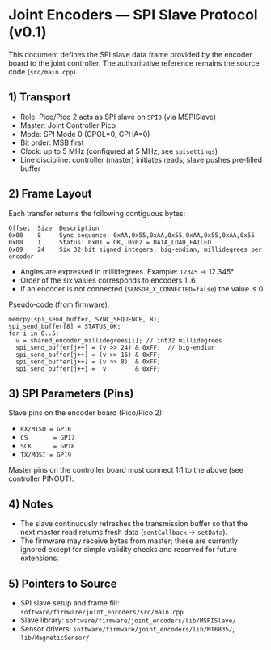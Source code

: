 # Joint Encoders — SPI Slave Protocol (v0.1)

This document defines the SPI slave data frame provided by the encoder board to the joint controller. The authoritative reference remains the source code (`src/main.cpp`).

## 1) Transport

- Role: Pico/Pico 2 acts as SPI slave on `SPI0` (via MSPISlave)
- Master: Joint Controller Pico
- Mode: SPI Mode 0 (CPOL=0, CPHA=0)
- Bit order: MSB first
- Clock: up to 5 MHz (configured at 5 MHz, see `spisettings`)
- Line discipline: controller (master) initiates reads; slave pushes pre‑filled buffer

## 2) Frame Layout

Each transfer returns the following contiguous bytes:

```
Offset  Size  Description
0x00    8     Sync sequence: 0xAA,0x55,0xAA,0x55,0xAA,0x55,0xAA,0x55
0x08    1     Status: 0x01 = OK, 0x02 = DATA_LOAD_FAILED
0x09    24    Six 32‑bit signed integers, big‑endian, millidegrees per encoder
```

- Angles are expressed in millidegrees. Example: `12345` → 12.345°
- Order of the six values corresponds to encoders 1..6
- If an encoder is not connected (`SENSOR_X_CONNECTED=false`) the value is 0

Pseudo‑code (from firmware):
```
memcpy(spi_send_buffer, SYNC_SEQUENCE, 8);
spi_send_buffer[8] = STATUS_OK;
for i in 0..5:
  v = shared_encoder_millidegrees[i]; // int32 millidegrees
  spi_send_buffer[j++] = (v >> 24) & 0xFF;  // big‑endian
  spi_send_buffer[j++] = (v >> 16) & 0xFF;
  spi_send_buffer[j++] = (v >> 8)  & 0xFF;
  spi_send_buffer[j++] =  v        & 0xFF;
```

## 3) SPI Parameters (Pins)

Slave pins on the encoder board (Pico/Pico 2):
- `RX/MISO = GP16`
- `CS       = GP17`
- `SCK      = GP18`
- `TX/MOSI = GP19`

Master pins on the controller board must connect 1:1 to the above (see controller PINOUT).

## 4) Notes

- The slave continuously refreshes the transmission buffer so that the next master read returns fresh data (`sentCallback` → `setData`).
- The firmware may receive bytes from master; these are currently ignored except for simple validity checks and reserved for future extensions.

## 5) Pointers to Source
- SPI slave setup and frame fill: `software/firmware/joint_encoders/src/main.cpp`
- Slave library: `software/firmware/joint_encoders/lib/MSPISlave/`
- Sensor drivers: `software/firmware/joint_encoders/lib/MT6835/`, `lib/MagneticSensor/`

